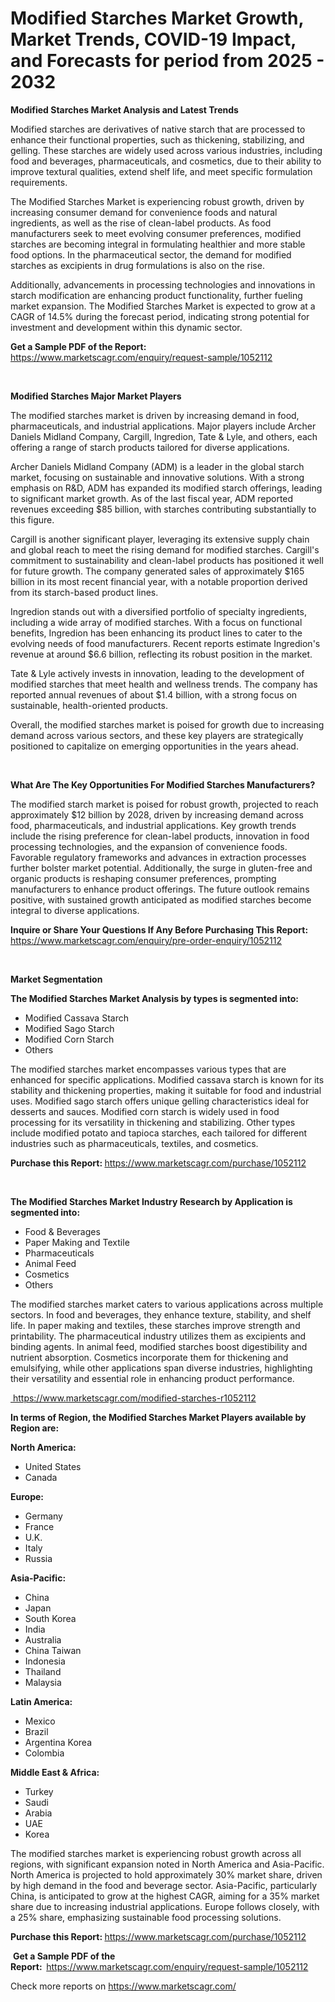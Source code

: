 <p><h1>Modified Starches Market Growth, Market Trends, COVID-19 Impact, and Forecasts for period from 2025 - 2032</h1></p><p><strong>Modified Starches Market Analysis and Latest Trends</strong></p>
<p><p>Modified starches are derivatives of native starch that are processed to enhance their functional properties, such as thickening, stabilizing, and gelling. These starches are widely used across various industries, including food and beverages, pharmaceuticals, and cosmetics, due to their ability to improve textural qualities, extend shelf life, and meet specific formulation requirements.</p><p>The Modified Starches Market is experiencing robust growth, driven by increasing consumer demand for convenience foods and natural ingredients, as well as the rise of clean-label products. As food manufacturers seek to meet evolving consumer preferences, modified starches are becoming integral in formulating healthier and more stable food options. In the pharmaceutical sector, the demand for modified starches as excipients in drug formulations is also on the rise.</p><p>Additionally, advancements in processing technologies and innovations in starch modification are enhancing product functionality, further fueling market expansion. The Modified Starches Market is expected to grow at a CAGR of 14.5% during the forecast period, indicating strong potential for investment and development within this dynamic sector.</p></p>
<p><strong>Get a Sample PDF of the Report:&nbsp;</strong> <a href="https://www.marketscagr.com/enquiry/request-sample/1052112?utm_campaign=2202&utm_medium=2&utm_source=Github&utm_content=ia&utm_term=14022025&utm_id=modified-starches">https://www.marketscagr.com/enquiry/request-sample/1052112</a></p>
<p>&nbsp;</p>
<p><strong>Modified Starches Major Market Players</strong></p>
<p><p>The modified starches market is driven by increasing demand in food, pharmaceuticals, and industrial applications. Major players include Archer Daniels Midland Company, Cargill, Ingredion, Tate & Lyle, and others, each offering a range of starch products tailored for diverse applications.</p><p>Archer Daniels Midland Company (ADM) is a leader in the global starch market, focusing on sustainable and innovative solutions. With a strong emphasis on R&D, ADM has expanded its modified starch offerings, leading to significant market growth. As of the last fiscal year, ADM reported revenues exceeding $85 billion, with starches contributing substantially to this figure.</p><p>Cargill is another significant player, leveraging its extensive supply chain and global reach to meet the rising demand for modified starches. Cargill's commitment to sustainability and clean-label products has positioned it well for future growth. The company generated sales of approximately $165 billion in its most recent financial year, with a notable proportion derived from its starch-based product lines.</p><p>Ingredion stands out with a diversified portfolio of specialty ingredients, including a wide array of modified starches. With a focus on functional benefits, Ingredion has been enhancing its product lines to cater to the evolving needs of food manufacturers. Recent reports estimate Ingredion's revenue at around $6.6 billion, reflecting its robust position in the market.</p><p>Tate & Lyle actively invests in innovation, leading to the development of modified starches that meet health and wellness trends. The company has reported annual revenues of about $1.4 billion, with a strong focus on sustainable, health-oriented products.</p><p>Overall, the modified starches market is poised for growth due to increasing demand across various sectors, and these key players are strategically positioned to capitalize on emerging opportunities in the years ahead.</p></p>
<p>&nbsp;</p>
<p><strong>What Are The Key Opportunities For Modified Starches Manufacturers?</strong></p>
<p><p>The modified starch market is poised for robust growth, projected to reach approximately $12 billion by 2028, driven by increasing demand across food, pharmaceuticals, and industrial applications. Key growth trends include the rising preference for clean-label products, innovation in food processing technologies, and the expansion of convenience foods. Favorable regulatory frameworks and advances in extraction processes further bolster market potential. Additionally, the surge in gluten-free and organic products is reshaping consumer preferences, prompting manufacturers to enhance product offerings. The future outlook remains positive, with sustained growth anticipated as modified starches become integral to diverse applications.</p></p>
<p><strong>Inquire or Share Your Questions If Any Before Purchasing This Report:</strong> <a href="https://www.marketscagr.com/enquiry/pre-order-enquiry/1052112?utm_campaign=2202&utm_medium=2&utm_source=Github&utm_content=ia&utm_term=14022025&utm_id=modified-starches">https://www.marketscagr.com/enquiry/pre-order-enquiry/1052112</a></p>
<p>&nbsp;</p>
<p><strong>Market Segmentation</strong></p>
<p><strong>The Modified Starches Market Analysis by types is segmented into:</strong></p>
<p><ul><li>Modified Cassava Starch</li><li>Modified Sago Starch</li><li>Modified Corn Starch</li><li>Others</li></ul></p>
<p><p>The modified starches market encompasses various types that are enhanced for specific applications. Modified cassava starch is known for its stability and thickening properties, making it suitable for food and industrial uses. Modified sago starch offers unique gelling characteristics ideal for desserts and sauces. Modified corn starch is widely used in food processing for its versatility in thickening and stabilizing. Other types include modified potato and tapioca starches, each tailored for different industries such as pharmaceuticals, textiles, and cosmetics.</p></p>
<p><strong>Purchase this Report:&nbsp;</strong><a href="https://www.marketscagr.com/purchase/1052112?utm_campaign=2202&utm_medium=2&utm_source=Github&utm_content=ia&utm_term=14022025&utm_id=modified-starches">https://www.marketscagr.com/purchase/1052112</a></p>
<p>&nbsp;</p>
<p><strong>The Modified Starches Market Industry Research by Application is segmented into:</strong></p>
<p><ul><li>Food & Beverages</li><li>Paper Making and Textile</li><li>Pharmaceuticals</li><li>Animal Feed</li><li>Cosmetics</li><li>Others</li></ul></p>
<p><p>The modified starches market caters to various applications across multiple sectors. In food and beverages, they enhance texture, stability, and shelf life. In paper making and textiles, these starches improve strength and printability. The pharmaceutical industry utilizes them as excipients and binding agents. In animal feed, modified starches boost digestibility and nutrient absorption. Cosmetics incorporate them for thickening and emulsifying, while other applications span diverse industries, highlighting their versatility and essential role in enhancing product performance.</p></p>
<p><a href="https://www.marketscagr.com/modified-starches-r1052112?utm_campaign=2202&utm_medium=2&utm_source=Github&utm_content=ia&utm_term=14022025&utm_id=modified-starches">&nbsp;https://www.marketscagr.com/modified-starches-r1052112</a></p>
<p><strong>In terms of Region, the Modified Starches Market Players available by Region are:</strong></p>
<p>
    <p> <strong> North America: </strong>
        <ul>
            <li>United States</li>
            <li>Canada</li>
        </ul>
        </p> 
    <p> <strong> Europe: </strong>
        <ul>
            <li>Germany</li>
            <li>France</li>
            <li>U.K.</li>
            <li>Italy</li>
            <li>Russia</li>
        </ul>
        </p> 
    <p> <strong> Asia-Pacific: </strong>
        <ul>
            <li>China</li>
            <li>Japan</li>
            <li>South Korea</li>
            <li>India</li>
            <li>Australia</li>
            <li>China Taiwan</li>
            <li>Indonesia</li>
            <li>Thailand</li>
            <li>Malaysia</li>
        </ul>
        </p> 
    <p> <strong> Latin America: </strong>
        <ul>
            <li>Mexico</li>
            <li>Brazil</li>
            <li>Argentina Korea</li>
            <li>Colombia</li>
        </ul>
        </p> 
    <p> <strong> Middle East & Africa: </strong>
        <ul>
            <li>Turkey</li>
            <li>Saudi</li>
            <li>Arabia</li>
            <li>UAE</li>
            <li>Korea</li>
        </ul>
    </p>
    </p>
<p><p>The modified starches market is experiencing robust growth across all regions, with significant expansion noted in North America and Asia-Pacific. North America is projected to hold approximately 30% market share, driven by high demand in the food and beverage sector. Asia-Pacific, particularly China, is anticipated to grow at the highest CAGR, aiming for a 35% market share due to increasing industrial applications. Europe follows closely, with a 25% share, emphasizing sustainable food processing solutions.</p></p>
<p><strong>Purchase this Report: </strong><a href="https://www.marketscagr.com/purchase/1052112?utm_campaign=2202&utm_medium=2&utm_source=Github&utm_content=ia&utm_term=14022025&utm_id=modified-starches">https://www.marketscagr.com/purchase/1052112</a></p>
<p>&nbsp;<strong>Get a Sample PDF of the Report:&nbsp;&nbsp;</strong><a href="https://www.marketscagr.com/enquiry/request-sample/1052112?utm_campaign=2202&utm_medium=2&utm_source=Github&utm_content=ia&utm_term=14022025&utm_id=modified-starches">https://www.marketscagr.com/enquiry/request-sample/1052112</a></p>
<p><strong></strong></p>
<p>Check more reports on <a href="https://www.marketscagr.com/?utm_campaign=2202&utm_medium=2&utm_source=Github&utm_content=ia&utm_term=14022025&utm_id=modified-starches">https://www.marketscagr.com/</a></p>